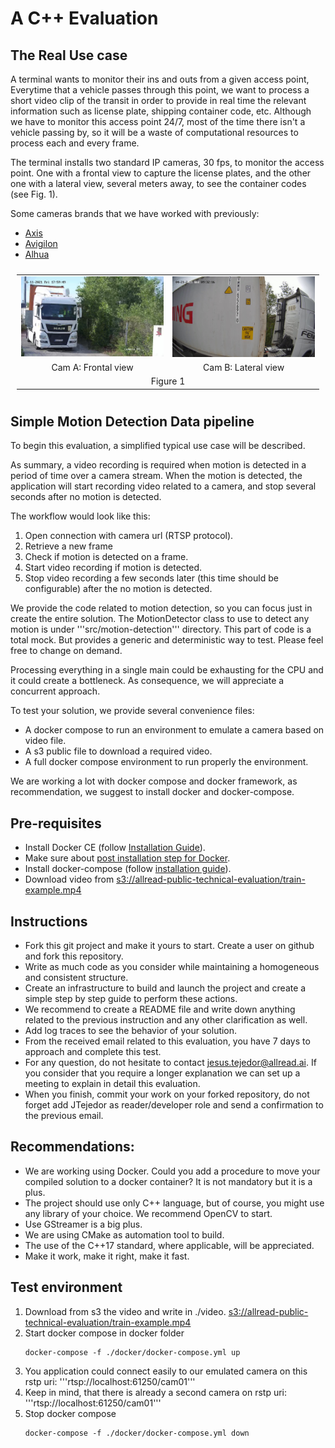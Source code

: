 # A C++ Evaluation

## The Real Use case

A terminal wants to monitor their ins and outs from a given access point, Everytime that a vehicle passes through this point, we want to process a short video clip of the transit in order to provide in real time the relevant information such as license plate, shipping container code, etc.
Although we have to monitor this access point 24/7, most of the time there isn't a vehicle passing by, so it will be a waste of computational resources to process each and every frame.

The terminal installs two standard IP cameras, 30 fps, to monitor the access point. One with a frontal view to capture the license plates, and the other one with a  lateral view, several meters away, to see the container codes (see Fig. 1).

 Some cameras brands that we have worked with previously:

 * [Axis](https://www.axis.com/products/axis-p14-series)
 * [Avigilon](https://www.avigilon.com/products/cameras-sensors/h4a)
 * [Alhua](https://www.dahuasecurity.com/es/products/All-Products/Network-Cameras/WizSense-Series)

<table style="padding:10px">
	<tr>
	 	<td style="text-align: center; vertical-align: middle;"><img src="./images/front-view.jpg"  alt="front-view" ></td>   
		<td style="text-align: center; vertical-align: middle;"><img src="./images/lateral-view.png" alt="lateral-view"></td>
	</tr>
	<tr>
	 	<td style="text-align: center; vertical-align: middle;">Cam A: Frontal view</td>   
		<td style="text-align: center; vertical-align: middle;">Cam B: Lateral view</td>
	</tr>
	<tr>
	 	<td colspan="2" style="text-align: center; vertical-align: middle;">Figure 1</td>   
	</tr>
</table>


## Simple Motion Detection Data pipeline

To begin this evaluation, a simplified typical use case will be described.

As summary, a video recording is required when motion is detected in a period of time over a camera stream.
When the motion is detected, the application will start recording video related to a camera, and stop
several seconds after no motion is detected.

The workflow would look like this:

1. Open connection with camera url (RTSP protocol).
2. Retrieve a new frame
3. Check if motion is detected on a frame.
4. Start video recording if motion is detected.
5. Stop video recording a few seconds later (this time should be configurable) after the no motion is detected.

We provide the code related to motion detection, so you can focus just in create the entire solution.
The MotionDetector class to use to detect any motion is under '''src/motion-detection''' directory. This part of code is a total mock. But provides a generic and deterministic way to test. Please feel free to change on demand.

Processing everything in a single main could be exhausting for the CPU and it could create a bottleneck.
As consequence, we will appreciate a concurrent approach.

To test your solution, we provide several convenience files:
* A docker compose to run an environment to emulate a camera based on video file.
* A s3 public file to download a required video.
* A full docker compose environment to run properly the environment.

We are working a lot with docker compose and docker framework, as recommendation, we suggest to install docker and docker-compose.

## Pre-requisites

* Install Docker CE (follow [Installation Guide](https://docs.docker.com/engine/install/ubuntu/)).
* Make sure about [post installation step for Docker](https://docs.docker.com/engine/install/linux-postinstall/).
* Install docker-compose (follow [installation guide](https://docs.docker.com/compose/install/#install-compose-on-linux-systems)).
* Download video from [s3://allread-public-technical-evaluation/train-example.mp4](s3://allread-public-technical-evaluation/train-example.mp4)


## Instructions

* Fork this git project and make it yours to start. Create a user on github and fork this repository.
* Write as much code as you consider while maintaining a homogeneous and consistent structure.
* Create an infrastructure to build and launch the project and create a simple step by step guide to perform these actions.
* We recommend to create a README file and write down anything related to the previous instruction and any other clarification as well.
* Add log traces to see the behavior of your solution.
* From the received email related to this evaluation, you have 7 days to approach and complete this test.
* For any question, do not hesitate to contact [jesus.tejedor@allread.ai](mailto:jesus.tejedor@allread.ai). If you consider that you require a longer explanation
we can set up a meeting to explain in detail this evaluation.
* When you finish, commit your work on your forked repository, do not forget add JTejedor as reader/developer role and send a confirmation to the previous email.


## Recommendations:

* We are working using Docker. Could you add a procedure to move your compiled solution to a docker container? It is not mandatory but it is a plus.
* The project should use only C++ language, but of course, you might use any library of your choice. We recommend OpenCV to start.
* Use GStreamer is a big plus.
* We are using CMake as automation tool to build.
* The use of the C++17 standard, where applicable, will be appreciated.
* Make it work, make it right, make it fast.

## Test environment

1. Download from s3 the video and write in ./video. [s3://allread-public-technical-evaluation/train-example.mp4](s3://allread-public-technical-evaluation/train-example.mp4)
2. Start docker compose in docker folder
	```shell
	docker-compose -f ./docker/docker-compose.yml up
	```
3. You application could connect easily to our emulated camera on this rstp uri: '''rtsp://localhost:61250/cam01'''
4. Keep in mind, that there is already a second camera on rstp uri: '''rtsp://localhost:61250/cam01'''
3. Stop docker compose
	 ```shell
	 docker-compose -f ./docker/docker-compose.yml down
	 ```
